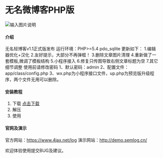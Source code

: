 # 无名微博客PHP版

![输入图片说明](https://images.gitee.com/uploads/images/2019/0420/105840_37417125_2191229.jpeg "截图.jpg")

#### 介绍
无名轻博客v1.1正式版发布
运行环境：PHP>=5.4 pdo_sqlite
更新如下：
1.编辑器优化+汉化
2.友好提示，大部分不再弹框！
3.删除文章图片清理
4.重新做了一套模板,微调了模板结构
5.小程序接入
6.修复只传图导致右侧文章标题为空
7.其它细节调整
使用前请修改密码
1、默认密码：admin
2、配置文件：app/class/config.php
3、wx.php为小程序接口文件，up.php为预览版升级程序，两个文件无用可以删除。



#### 安装教程

1. 下载 [点击下载](https://gitee.com/daimaguo/wmphp/blob/master/blogv1.1.zip)
2. 解压
3. 使用

#### 官网及演示

官方网站：https://www.4jax.net/log
演示网站：http://demo.semlog.cn/

欢迎体验使用提交BUG及建议。